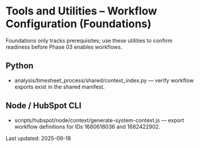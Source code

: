 # Tools and Utilities – Workflow Configuration (Foundations)

Foundations only tracks prerequisites; use these utilities to confirm readiness before Phase 03 enables workflows.

## Python
- analysis/timesheet_process/shared/context_index.py — verify workflow exports exist in the shared manifest.

## Node / HubSpot CLI
- scripts/hubspot/node/context/generate-system-context.js — export workflow definitions for IDs 1680618036 and 1682422902.

Last updated: 2025-09-18

